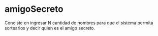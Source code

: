 # amigoSecreto
Conciste en ingresar N cantidad de nombres para que el sistema permita sortearlos y decir quien es el amigo secreto.

